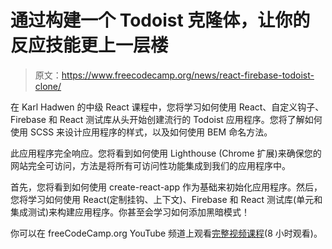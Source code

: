 # 通过构建一个 Todoist 克隆体，让你的反应技能更上一层楼

> 原文：<https://www.freecodecamp.org/news/react-firebase-todoist-clone/>

在 Karl Hadwen 的中级 React 课程中，您将学习如何使用 React、自定义钩子、Firebase 和 React 测试库从头开始创建流行的 Todoist 应用程序。您将了解如何使用 SCSS 来设计应用程序的样式，以及如何使用 BEM 命名方法。

此应用程序完全响应。您将看到如何使用 Lighthouse (Chrome 扩展)来确保您的网站完全可访问，方法是将所有可访问性功能集成到我们的应用程序中。

首先，您将看到如何使用 create-react-app 作为基础来初始化应用程序。然后，您将学习如何使用 React(定制挂钩、上下文)、Firebase 和 React 测试库(单元和集成测试)来构建应用程序。你甚至会学习如何添加黑暗模式！

你可以在 freeCodeCamp.org YouTube 频道上观看[完整视频课程](https://www.youtube.com/watch?v=hT3j87FMR6M)(8 小时观看)。